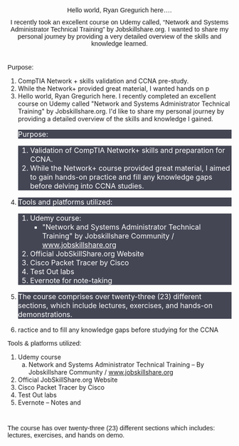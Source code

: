 <p style="margin: 0in 0in 8pt; font-size: 11pt; font-family: Calibri, sans-serif; text-align: center;">Hello world, Ryan Gregurich here&hellip;.</p>
<p style="margin: 0in 0in 8pt; font-size: 11pt; font-family: Calibri, sans-serif; text-align: center;">I recently took an excellent course on Udemy called, &ldquo;Network and Systems Administrator Technical Training&rdquo; by Jobskillshare.org. I wanted to share my personal journey by providing a very detailed overview of the skills and knowledge learned.</p>
<p style='margin-top:0in;margin-right:0in;margin-bottom:8.0pt;margin-left:0in;font-size:11.0pt;font-family:"Calibri",sans-serif;'>&nbsp;</p>
<p style="margin: 0in 0in 8pt; font-size: 11pt; font-family: Calibri, sans-serif; text-align: left;">Purpose:</p>
<ol style="list-style-type: decimal;">
    <li style="text-align: left;">CompTIA Network + skills validation and CCNA pre-study.</li>
    <li style="text-align: left;">While the Network+ provided great material, I wanted hands on p</li>
    <li>Hello world, Ryan Gregurich here. I recently completed an excellent course on Udemy called &quot;Network and Systems Administrator Technical Training&quot; by Jobskillshare.org. I&apos;d like to share my personal journey by providing a detailed overview of the skills and knowledge I gained.<p style="text-align: start;color: #fff;background-color: rgb(68, 70, 84);font-size: 16px;border: 0px solid rgb(217, 217, 227);">Purpose:</p>
        <ol style="text-align: start;color: #fff;background-color: rgb(68, 70, 84);font-size: 16px;border: 0px solid rgb(217, 217, 227);">
            <li style="color: #fff;border: 0px solid rgb(217, 217, 227);">Validation of CompTIA Network+ skills and preparation for CCNA.</li>
            <li style="color: #fff;border: 0px solid rgb(217, 217, 227);">While the Network+ course provided great material, I aimed to gain hands-on practice and fill any knowledge gaps before delving into CCNA studies.</li>
        </ol>
    </li>
    <li>
        <p style="text-align: start;color: #fff;background-color: rgb(68, 70, 84);font-size: 16px;border: 0px solid rgb(217, 217, 227);">Tools and platforms utilized:</p>
        <ol style="text-align: start;color: #fff;background-color: rgb(68, 70, 84);font-size: 16px;border: 0px solid rgb(217, 217, 227);">
            <li style="color: #fff;border: 0px solid rgb(217, 217, 227);">Udemy course:<ul style="color: #fff;border: 0px solid rgb(217, 217, 227);">
                    <li style="color: #fff;border: 0px solid rgb(217, 217, 227);">&quot;Network and Systems Administrator Technical Training&quot; by Jobskillshare Community / <a href="http://www.jobskillshare.org/" target="_new" style="color: #fff;border: 0px solid rgb(217, 217, 227);">www.jobskillshare.org</a></li>
                </ul>
            </li>
            <li style="color: #fff;border: 0px solid rgb(217, 217, 227);">Official JobSkillShare.org Website</li>
            <li style="color: #fff;border: 0px solid rgb(217, 217, 227);">Cisco Packet Tracer by Cisco</li>
            <li style="color: #fff;border: 0px solid rgb(217, 217, 227);">Test Out labs</li>
            <li style="color: #fff;border: 0px solid rgb(217, 217, 227);">Evernote for note-taking</li>
        </ol>
    </li>
    <li>
        <p style="text-align: start;color: #fff;background-color: rgb(68, 70, 84);font-size: 16px;border: 0px solid rgb(217, 217, 227);">The course comprises over twenty-three (23) different sections, which include lectures, exercises, and hands-on demonstrations.</p>
    </li>
    <li style="text-align: left;">ractice and to fill any knowledge gaps before studying for the CCNA</li>
</ol>
<p style="margin: 0in 0in 8pt; font-size: 11pt; font-family: Calibri, sans-serif; text-align: left;">Tools &amp; platforms utilized:</p>
<ol style="list-style-type: decimal;">
    <li>Udemy course<ol style="list-style-type: lower-alpha;">
            <li style="text-align: left;">Network and Systems Administrator Technical Training &ndash; By Jobskillshare Community / <a href="http://www.jobskillshare.org">www.jobskillshare.org</a></li>
        </ol>
    </li>
    <li style="text-align: left;">Official JobSkillShare.org Website</li>
    <li style="text-align: left;">Cisco Packet Tracer by Cisco</li>
    <li style="text-align: left;">Test Out labs</li>
    <li style="text-align: left;">Evernote &ndash; Notes and</li>
</ol>
<p style="margin: 0in 0in 8pt; font-size: 11pt; font-family: Calibri, sans-serif; text-align: left;">&nbsp;</p>
<p style="margin: 0in 0in 8pt; font-size: 11pt; font-family: Calibri, sans-serif; text-align: left;">The course has over twenty-three (23) different sections which includes: lectures, exercises, and hands on demo.</p>
